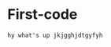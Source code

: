 # First-code
<!-- a =int (input ("rom rom bhaiyo "))
for m in range(1,a+1):
    for n in range (a,0,-1):
        if (n>m):
            print( '',end=('   '))
        else:
            print('',end=(' # '))    
    print('')        
# agar mai sirf upar wala bas run karu gaa to inverted triagle print hoga
for m in range(1,a+1):
    for n in range (a,0,-1):
        if (n>m):
            print( '',end=(' # '))
        else:
            print('',end=('  '))    
    print('')      -->
    hy what's up jkjgghjdtgyfyh